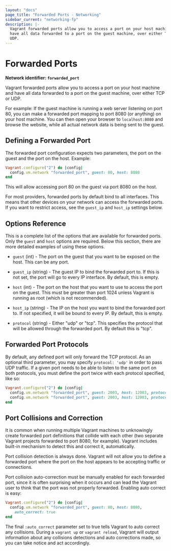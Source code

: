 ```yaml
---
layout: "docs"
page_title: "Forwarded Ports - Networking"
sidebar_current: "networking-fp"
description: |-
  Vagrant forwarded ports allow you to access a port on your host machine and
  have all data forwarded to a port on the guest machine, over either TCP or
  UDP.
---
```


# Forwarded Ports

**Network identifier: `forwarded_port`**

Vagrant forwarded ports allow you to access a port on your host machine and have
all data forwarded to a port on the guest machine, over either TCP or UDP.

For example: If the guest machine is running a web server listening on port 80,
you can make a forwarded port mapping to port 8080 (or anything) on your host
machine. You can then open your browser to `localhost:8080` and browse the
website, while all actual network data is being sent to the guest.

## Defining a Forwarded Port

The forwarded port configuration expects two parameters, the port on the
guest and the port on the host. Example:

```ruby
Vagrant.configure("2") do |config|
  config.vm.network "forwarded_port", guest: 80, host: 8080
end
```

This will allow accessing port 80 on the guest via port 8080 on the host.

For most providers, forwarded ports by default bind to all interfaces. This
means that other devices on your network can access the forwarded ports.
If you want to restrict access, see the `guest_ip` and `host_ip` settings
below.

## Options Reference

This is a complete list of the options that are available for forwarded
ports. Only the `guest` and `host` options are required. Below this section,
there are more detailed examples of using these options.

* `guest` (int) - The port on the guest that you want to be exposed on
  the host. This can be any port.

* `guest_ip` (string) - The guest IP to bind the forwarded port to. If
  this is not set, the port will go to every IP interface. By default,
  this is empty.

* `host` (int) - The port on the host that you want to use to access the
  port on the guest. This must be greater than port 1024 unless Vagrant
  is running as root (which is not recommended).

* `host_ip` (string) - The IP on the host you want to bind the forwarded
  port to. If not specified, it will be bound to every IP. By default,
  this is empty.

* `protocol` (string) - Either "udp" or "tcp". This specifies the protocol
  that will be allowed through the forwarded port. By default this is "tcp".

## Forwarded Port Protocols

By default, any defined port will only forward the TCP protocol. As an optional
third parameter, you may specify `protocol: 'udp'` in order to pass UDP
traffic. If a given port needs to be able to listen to the same port on both
protocols, you must define the port twice with each protocol specified, like
so:

```ruby
Vagrant.configure("2") do |config|
  config.vm.network "forwarded_port", guest: 2003, host: 12003, protocol: "tcp"
  config.vm.network "forwarded_port", guest: 2003, host: 12003, protocol: "udp"
end
```

## Port Collisions and Correction

It is common when running multiple Vagrant machines to unknowingly create
forwarded port definitions that collide with each other (two separate
Vagrant projects forwarded to port 8080, for example). Vagrant includes
built-in mechanism to detect this and correct it, automatically.

Port collision detection is always done. Vagrant will not allow you to
define a forwarded port where the port on the host appears to be accepting
traffic or connections.

Port collision auto-correction must be manually enabled for each forwarded
port, since it is often surprising when it occurs and can lead the Vagrant
user to think that the port was not properly forwarded. Enabling auto correct
is easy:

```ruby
Vagrant.configure("2") do |config|
  config.vm.network "forwarded_port", guest: 80, host: 8080,
    auto_correct: true
end
```

The final `:auto_correct` parameter set to true tells Vagrant to auto
correct any collisions. During a `vagrant up` or `vagrant reload`, Vagrant
will output information about any collisions detections and auto corrections
made, so you can take notice and act accordingly.
